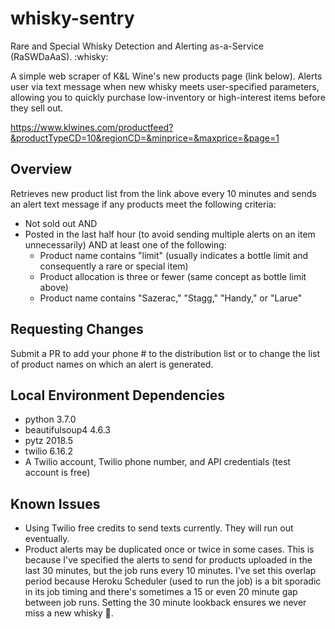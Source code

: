 # whisky-sentry
Rare and Special Whisky Detection and Alerting as-a-Service (RaSWDaAaS). :whisky:

A simple web scraper of K&L Wine's new products page (link below).  Alerts user via text message when new whisky meets user-specified parameters, allowing you to quickly purchase low-inventory or high-interest items before they sell out.

https://www.klwines.com/productfeed?&productTypeCD=10&regionCD=&minprice=&maxprice=&page=1

## Overview
Retrieves new product list from the link above every 10 minutes and sends an alert text message if any products meet the following criteria:
* Not sold out AND
* Posted in the last half hour (to avoid sending multiple alerts on an item unnecessarily) AND at least one of the following:
  * Product name contains "limit" (usually indicates a bottle limit and consequently a rare or special item)
  * Product allocation is three or fewer (same concept as bottle limit above)
  * Product name contains "Sazerac," "Stagg," "Handy," or "Larue"
 
## Requesting Changes
Submit a PR to add your phone # to the distribution list or to change the list of product names on which an alert is generated.

## Local Environment Dependencies
* python 3.7.0
* beautifulsoup4 4.6.3
* pytz 2018.5
* twilio 6.16.2
* A Twilio account, Twilio phone number, and API credentials (test account is free) 

## Known Issues
* Using Twilio free credits to send texts currently.  They will run out eventually.
* Product alerts may be duplicated once or twice in some cases.  This is because I've specified the alerts to send for products uploaded in the last 30 minutes, but the job runs every 10 minutes.  I've set this overlap period because Heroku Scheduler (used to run the job) is a bit sporadic in its job timing and there's sometimes a 15 or even 20 minute gap between job runs.  Setting the 30 minute lookback ensures we never miss a new whisky :100:.
